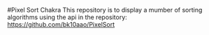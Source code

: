 #Pixel Sort Chakra
This repository is to display a mumber of sorting algorithms using the api in the repository: https://github.com/bk10aao/PixelSort
